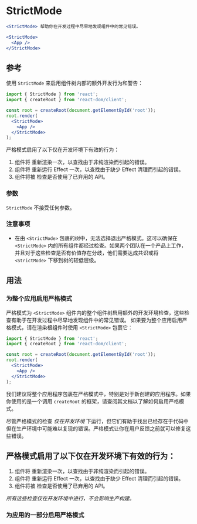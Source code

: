 # StrictMode

```jsx
<StrictMode> 帮助你在开发过程中尽早地发现组件中的常见错误。
```

```jsx
<StrictMode>
  <App />
</StrictMode>
```

## 参考 

使用 `StrictMode` 来启用组件树内部的额外开发行为和警告：

```jsx
import { StrictMode } from 'react';
import { createRoot } from 'react-dom/client';

const root = createRoot(document.getElementById('root'));
root.render(
  <StrictMode>
    <App />
  </StrictMode>
);
```

严格模式启用了以下仅在开发环境下有效的行为：
1. 组件将 重新渲染一次，以查找由于非纯渲染而引起的错误。
2. 组件将 重新运行 Effect 一次，以查找由于缺少 Effect 清理而引起的错误。
3. 组件将被 检查是否使用了已弃用的 API。

### 参数
`StrictMode` 不接受任何参数。

### 注意事项
+ 在由 `<StrictMode>` 包裹的树中，无法选择退出严格模式。这可以确保在 `<StrictMode>` 内的所有组件都经过检查。如果两个团队在一个产品上工作，并且对于这些检查是否有价值存在分歧，他们需要达成共识或将 `<StrictMode>` 下移到树的较低层级。

## 用法

### 为整个应用启用严格模式
严格模式为 `<StrictMode>` 组件内的整个组件树启用额外的开发环境检查，这些检查有助于在开发过程中尽早地发现组件中的常见错误。
如果要为整个应用启用严格模式，请在渲染根组件时使用 `<StrictMode>` 包裹它：

```jsx
import { StrictMode } from 'react';
import { createRoot } from 'react-dom/client';

const root = createRoot(document.getElementById('root'));
root.render(
  <StrictMode>
    <App />
  </StrictMode>
);
```

我们建议将整个应用程序包裹在严格模式中，特别是对于新创建的应用程序。如果你使用的是一个调用 `createRoot` 的框架，请查阅其文档以了解如何启用严格模式。

尽管严格模式的检查 *仅在开发环境* 下运行，但它们有助于找出已经存在于代码中但在生产环境中可能难以复现的错误。严格模式让你在用户反馈之前就可以修复这些错误。

## 严格模式启用了以下仅在开发环境下有效的行为：
1. 组件将 重新渲染一次，以查找由于非纯渲染而引起的错误。
2. 组件将 重新运行 Effect 一次，以查找由于缺少 Effect 清理而引起的错误。
3. 组件将被 检查是否使用了已弃用的 API。

*所有这些检查仅在开发环境中进行，不会影响生产构建。*

### 为应用的一部分启用严格模式 